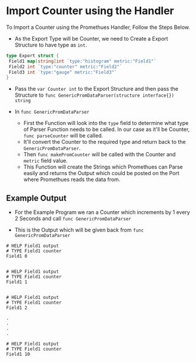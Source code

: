 
# Import Counter using the Handler

To Import a Counter using the Promethues Handler, Follow the Steps Below.

- As the Export Type will be Counter, we need to Create a Export Structure to have type as `int`.

```go
type Export struct {
 Field1 map[string]int `type:"histogram" metric:"Field1"`
 Field2 int `type:"counter" metric:"Field2"`
 Field3 int `type:"gauge" metric:"Field3"`
}
```

- Pass the `var Counter int` to the Export Structure and then pass the Structure to `func GenericPromDataParser(structure interface{}) string`

- In `func GenericPromDataParser`

	- First the Function will look into the `type` field to determine what type of Parser Function needs to be called. In our case as it'll be Counter, `func parseCounter` will be called.
	- It'll convert the Counter to the required type and return back to the `GenericPromDataParser`.
	- Then `func makePromCounter` will be called with the Counter and `metric` field value.
	- This Function will create the Strings which Promethues can Parse easily and returns the Output which could be posted on the Port where Promethues reads the data from.

## Example Output

- For the Example Program we ran a Counter which increments by 1 every 2 Seconds and call `func GenericPromDataParser`

- This is the Output which will be given back from `func GenericPromDataParser`

```
# HELP Field1 output
# TYPE Field1 counter
Field1 0


# HELP Field1 output
# TYPE Field1 counter
Field1 1


# HELP Field1 output
# TYPE Field1 counter
Field1 2

.
.
.
.

# HELP Field1 output
# TYPE Field1 counter
Field1 10
```
